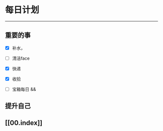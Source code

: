 
# 每日计划
---
## 重要的事

- [x]  补水，
- [ ]  清洁face
- [x]  快递
- [x]  收拾
- [ ]  宝箱每日 && 




## 提升自己

  



## [[00.index]]










